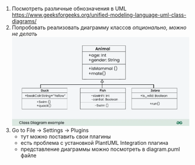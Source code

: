 1. Посмотреть различные обнозначения в UML 
    https://www.geeksforgeeks.org/unified-modeling-language-uml-class-diagrams/
2. Попробовать реализовать диаграмму классов
    *опционально, можно не делать*
     ![img.png](img.png)
3. Go to File -> Settings -> Plugins
    - тут можно поставить свои плагины
    - есть проблема с установкой PlantUML Integration плагина
    - представление диаграммы можно посмотреть в diagram.puml файле